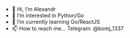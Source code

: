 - 👋 Hi, I’m Alexandr
- 👀 I’m interested in Python/Go
- 🌱 I’m currently learning Go/ReactJS
- 📫 How to reach me... Telegram: @bomj_1337

<!---
Sanek63/Sanek63 is a ✨ special ✨ repository because its `README.md` (this file) appears on your GitHub profile.
You can click the Preview link to take a look at your changes.
--->
